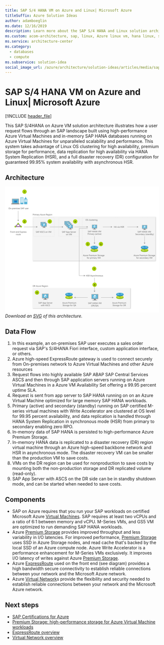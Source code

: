 ```yaml
---
title: SAP S/4 HANA VM on Azure and Linux| Microsoft Azure
titleSuffix: Azure Solution Ideas
author: adamboeglin
ms.date: 12/16/2019
description: Learn more about the SAP S/4 HANA and Linux solution architecture for user requests with a step-by-step flow chart. See how Azure Virtual Machines power the entire system, and learn more about the advantages of this application solution.
ms.custom: acom-architecture, sap, linux, Azure linux vm, hana linux, sap hana on linux, interactive-diagram, 'https://azure.microsoft.com/solutions/architecture/sap-s4-hana-vm-on-linux/'
ms.service: architecture-center
ms.category:
  - databases
  - compute
ms.subservice: solution-idea
social_image_url: /azure/architecture/solution-ideas/articles/media/sap-s4-hana-vm-on-linux.png
---
```


# SAP S/4 HANA VM on Azure and Linux| Microsoft Azure

[!INCLUDE [header_file](../../../includes/sol-idea-header.md)]

This SAP S/4HANA on Azure VM solution architecture illustrates how a user request flows through an SAP landscape built using high-performance Azure Virtual Machines and in-memory SAP HANA databases running on Azure Virtual Machines for unparalleled scalability and performance. This system takes advantage of Linux OS clustering for high availability, premium storage for performance, data replication for high availability via HANA System Replication (HSR), and a full disaster recovery (DR) configuration for guaranteed 99.95% system availability with asynchronous HSR.

## Architecture

![Architecture diagram](../media/sap-s4-hana-vm-on-linux.png)
*Download an [SVG](../media/sap-s4-hana-vm-on-linux.svg) of this architecture.*

## Data Flow

1. In this example, an on-premises SAP user executes a sales order request via SAP's S/4HANA Fiori interface, custom application interface, or others.
1. Azure high-speed ExpressRoute gateway is used to connect securely from On-premises network to Azure Virtual Machines and other Azure resources
1. Request flows into highly available SAP ABAP SAP Central Services ASCS and then through SAP application servers running on Azure Virtual Machines in a Azure VM Availability Set offering a 99.95 percent uptime SLA.
1. Request is sent from app server to SAP HANA running on on an Azure Virtual Machine optimized for large memory SAP HANA workloads.
1. Primary (active) and secondary (standby) running on SAP certified M-series virtual machines with Write Accelerator are clustered at OS level for 99.95 percent availability, and data replication is handled through HANA System Replication in synchronous mode (HSR) from primary to secondary enabling zero RPO.
1. In-memory data of SAP HANA is persisted to high-performance Azure Premium Storage.
1. In-memory HANA data is replicated to a disaster recovery (DR) region virtual machine through an Azure high-speed backbone network and HSR in asynchronous mode. The disaster recovery VM can be smaller than the production VM to save costs.
1. VMs on the DR region can be used for nonproduction to save costs by mounting both the non-production storage and DR replicated volume (read-only).
1. SAP App Server with ASCS on the DR side can be in standby shutdown mode, and can be started when needed to save costs.

## Components

* SAP on Azure requires that you run your SAP workloads on certified Microsoft Azure [Virtual Machines](https://azure.microsoft.com/services/virtual-machines). SAP requires at least two vCPUs and a ratio of 6:1 between memory and vCPU. M-Series VMs, and GS5 VM are optimized to run demanding SAP HANA workloads.
* Azure [Premium Storage](https://azure.microsoft.com/services/storage/disks) provides improved throughput and less variability in I/O latencies. For improved performance, [Premium Storage](https://azure.microsoft.com/services/storage/disks) uses SSD in Azure Storage nodes, and read cache that's backed by the local SSD of an Azure compute node. Azure Write Accelerator is a performance enhancement for M-Series VMs exclusively. It improves I/O latency of writes against Azure [Premium Storage](https://azure.microsoft.com/services/storage/disks).
* Azure [ExpressRoute](https://azure.microsoft.com/services/expressroute) used on the front end (see diagram) provides a high bandwidth secure connectivity to establish reliable connections between your network and the Microsoft Azure network.
* Azure [Virtual Network](https://azure.microsoft.com/services/virtual-network)s provide the flexibility and security needed to establish reliable connections between your network and the Microsoft Azure network.

## Next steps

* [SAP Certifications for Azure](https://docs.microsoft.com/azure/virtual-machines/workloads/sap/sap-certifications)
* [Premium Storage: high-performance storage for Azure Virtual Machine workloads](https://docs.microsoft.com/azure/storage/storage-premium-storage)
* [ExpressRoute overview](https://azure.microsoft.com/services/expressroute)
* [Virtual Network overview](https://docs.microsoft.com/azure/virtual-network/virtual-networks-overview)
